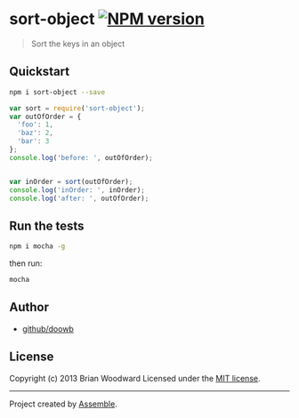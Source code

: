 # sort-object [![NPM version](https://badge.fury.io/js/frep.png)](http://badge.fury.io/js/sort-object)

> Sort the keys in an object


## Quickstart

```bash
npm i sort-object --save
```

```js
var sort = require('sort-object');
var outOfOrder = {
  'foo': 1,
  'baz': 2,
  'bar': 3
};
console.log('before: ', outOfOrder);


var inOrder = sort(outOfOrder);
console.log('inOrder: ', inOrder);
console.log('after: ', outOfOrder);
```

## Run the tests


```bash
npm i mocha -g
```

then run:

```bash
mocha
```


## Author

+ [github/doowb](https://github/doowb)


## License
Copyright (c) 2013 Brian Woodward
Licensed under the [MIT license](LICENSE-MIT).

***

Project created by [Assemble](https://github.com/assemble).

